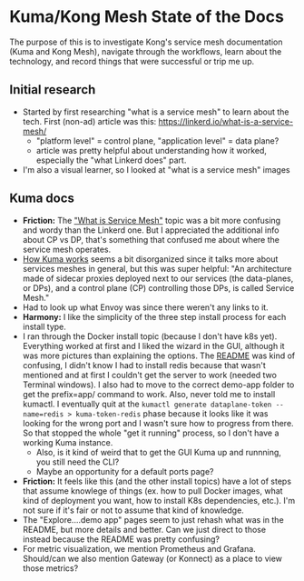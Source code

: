 # Kuma/Kong Mesh State of the Docs

The purpose of this is to investigate Kong's service mesh documentation (Kuma and Kong Mesh), navigate through the workflows, learn about the technology,
and record things that were successful or trip me up. 

## Initial research

- Started by first researching "what is a service mesh" to learn about the tech. First (non-ad) article was this: https://linkerd.io/what-is-a-service-mesh/
  - "platform level" = control plane, "application level" = data plane?
  - article was pretty helpful about understanding how it worked, especially the "what Linkerd does" part.
- I'm also a visual learner, so I looked at "what is a service mesh" images

## Kuma docs

- **Friction:** The ["What is Service Mesh"](https://kuma.io/docs/1.8.x/introduction/what-is-a-service-mesh/) topic was a bit more confusing and wordy than the
  Linkerd one. But I appreciated the additional info about CP vs DP, that's something that confused me about where the service mesh operates. 
- [How Kuma works](https://kuma.io/docs/1.8.x/introduction/how-kuma-works/#dependencies) seems a bit disorganized since it talks more about services meshes in general, but this was super helpful: "An architecture made of sidecar proxies deployed next to our services 
(the data-planes, or DPs), and a control plane (CP) controlling those DPs, is called Service Mesh."
- Had to look up what Envoy was since there weren't any links to it.
- **Harmony:** I like the simplicity of the three step install process for each install type.
- I ran through the Docker install topic (because I don't have k8s yet). Everything worked at first and I liked the wizard in the GUI, although it was more pictures than explaining the options. The [README](https://github.com/kumahq/kuma-counter-demo/blob/master/README.md) was kind of confusing, I didn't know I had to install redis because that wasn't mentioned and at first I couldn't get the server to work (needed two Terminal windows). I also had to move to the correct demo-app folder to get the prefix=app/ command to work. Also, never told me to install kumactl. I eventually quit at the `kumactl generate dataplane-token --name=redis > kuma-token-redis` phase because it looks like it was looking for the wrong port and I wasn't sure how to progress from there. So that stopped the whole "get it running" process, so I don't have a working Kuma instance.
  - Also, is it kind of weird that to get the GUI Kuma up and runnning, you still need the CLI? 
  - Maybe an opportunity for a default ports page?
- **Friction:** It feels like this (and the other install topics) have a lot of steps that assume knowlege of things (ex. how to pull Docker images, what kind of deployment you want, how to install K8s dependencies, etc.). I'm not sure if it's fair or not to assume that kind of knowledge.
- The "Explore....demo app" pages seem to just rehash what was in the README, but more details and better. Can we just direct to those instead because the README was pretty confusing?
- For metric visualization, we mention Prometheus and Grafana. Should/can we also mention Gateway (or Konnect) as a place to view those metrics? 
